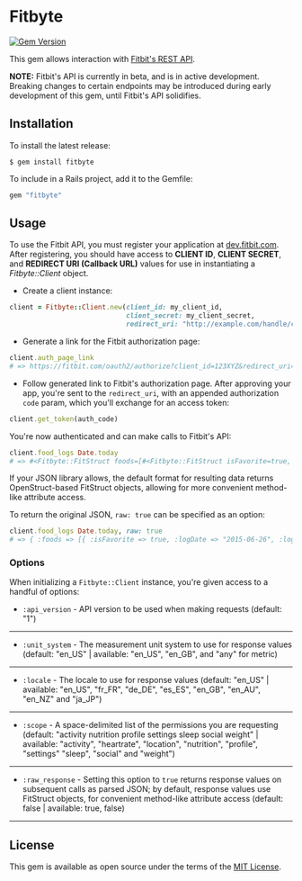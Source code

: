 # Fitbyte

[![Gem Version](https://badge.fury.io/rb/fitbyte.svg)](https://badge.fury.io/rb/fitbyte)

This gem allows interaction with [Fitbit's REST API](https://dev.fitbit.com/docs/basics/).

**NOTE:** Fitbit's API is currently in beta, and is in active development. Breaking changes to certain endpoints may be introduced during early development of this gem, until Fitbit's API solidifies.

## Installation

To install the latest release:

    $ gem install fitbyte

To include in a Rails project, add it to the Gemfile:

```ruby
gem "fitbyte"
```

## Usage

To use the Fitbit API, you must register your application at [dev.fitbit.com](https://dev.fitbit.com/apps). After registering, you should have access to **CLIENT ID**, **CLIENT SECRET**, and **REDIRECT URI (Callback URL)** values for use in instantiating a *Fitbyte::Client* object.

- Create a client instance:

```ruby
client = Fitbyte::Client.new(client_id: my_client_id,
                             client_secret: my_client_secret,
                             redirect_uri: "http://example.com/handle/callback")
```

- Generate a link for the Fitbit authorization page:

```ruby
client.auth_page_link
# => https://fitbit.com/oauth2/authorize?client_id=123XYZ&redirect_uri=...
```

- Follow generated link to Fitbit's authorization page. After approving your app, you're sent to the `redirect_uri`, with an appended authorization `code` param, which you'll exchange for an access token:

```ruby
client.get_token(auth_code)
```

You're now authenticated and can make calls to Fitbit's API:

```ruby
client.food_logs Date.today
# => #<Fitbyte::FitStruct foods=[#<Fitbyte::FitStruct isFavorite=true, logDate="2015-06-26", logId=1820, loggedFood=#<Fitbyte::FitStruct accessLevel="PUBLIC", amount=132.57, brand="", calories=752, ...]
```

If your JSON library allows, the default format for resulting data returns OpenStruct-based FitStruct objects, allowing for more convenient method-like attribute access.

To return the original JSON, `raw: true` can be specified as an option:

```ruby
client.food_logs Date.today, raw: true
# => { :foods => [{ :isFavorite => true, :logDate => "2015-06-26", :logId => 1820, :loggedFood => { :accessLevel => "PUBLIC", :amount => 132.57, :brand => "", :calories => 752, ...}] }
```

### Options

When initializing a `Fitbyte::Client` instance, you're given access to a handful of options:

- `:api_version` - API version to be used when making requests (default: "1")

---
- `:unit_system` - The measurement unit system to use for response values (default: "en_US" | available: "en_US", "en_GB", and "any" for metric)

---
- `:locale` - The locale to use for response values (default: "en_US" | available: "en_US", "fr_FR", "de_DE", "es_ES", "en_GB", "en_AU", "en_NZ" and "ja_JP")

---
- `:scope` - A space-delimited list of the permissions you are requesting (default: "activity nutrition profile settings sleep social weight" | available: "activity", "heartrate", "location", "nutrition", "profile", "settings" "sleep", "social" and "weight")

---
- `:raw_response` - Setting this option to `true` returns response values on subsequent calls as parsed JSON; by default, response values use FitStruct objects, for convenient method-like attribute access (default: false | available: true, false)

---

## License

This gem is available as open source under the terms of the [MIT License](http://opensource.org/licenses/MIT).
